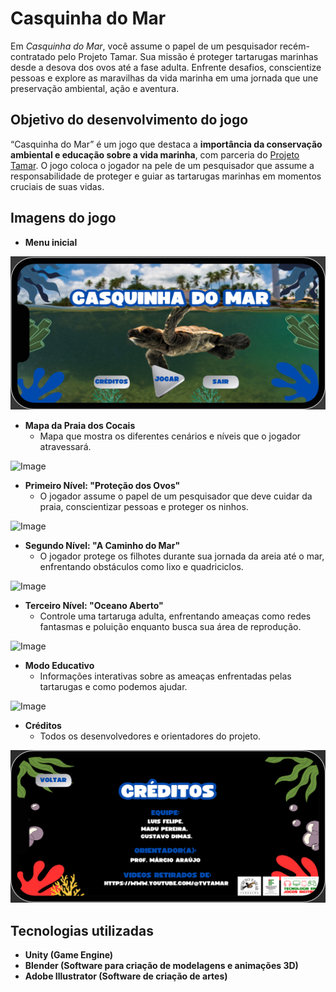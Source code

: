 # Casquinha do Mar

Em *Casquinha do Mar*, você assume o papel de um pesquisador recém-contratado pelo Projeto Tamar. Sua missão é proteger tartarugas marinhas desde a desova dos ovos até a fase adulta. Enfrente desafios, conscientize pessoas e explore as maravilhas da vida marinha em uma jornada que une preservação ambiental, ação e aventura.

## Objetivo do desenvolvimento do jogo

“Casquinha do Mar” é um jogo que destaca a **importância da conservação ambiental e educação sobre a vida marinha**, com parceria do [Projeto Tamar](https://www.tamar.org.br/). O jogo coloca o jogador na pele de um pesquisador que assume a responsabilidade de proteger e guiar as tartarugas marinhas em momentos cruciais de suas vidas.

## Imagens do jogo

- **Menu inicial**
  
![Image](./Docs/Images/Menu.png)

- **Mapa da Praia dos Cocais**
  - Mapa que mostra os diferentes cenários e níveis que o jogador atravessará.
  
![Image](./Docs/Images/Mapa.png)

- **Primeiro Nível: "Proteção dos Ovos"**
  - O jogador assume o papel de um pesquisador que deve cuidar da praia, conscientizar pessoas e proteger os ninhos.

![Image](./Docs/Images/Nivel1.png)

- **Segundo Nível: "A Caminho do Mar"**
  - O jogador protege os filhotes durante sua jornada da areia até o mar, enfrentando obstáculos como lixo e quadriciclos.

![Image](./Docs/Images/Nivel2.png)

- **Terceiro Nível: "Oceano Aberto"**
  - Controle uma tartaruga adulta, enfrentando ameaças como redes fantasmas e poluição enquanto busca sua área de reprodução.

![Image](./Docs/Images/Nivel3.png)

- **Modo Educativo**
  - Informações interativas sobre as ameaças enfrentadas pelas tartarugas e como podemos ajudar.

![Image](./Docs/Images/Educativo.png)

- **Créditos**
  - Todos os desenvolvedores e orientadores do projeto.

![Image](./Docs/Images/Creditos.png)

## Tecnologias utilizadas

- **Unity (Game Engine)**
- **Blender (Software para criação de modelagens e animações 3D)**
- **Adobe Illustrator (Software de criação de artes)**
